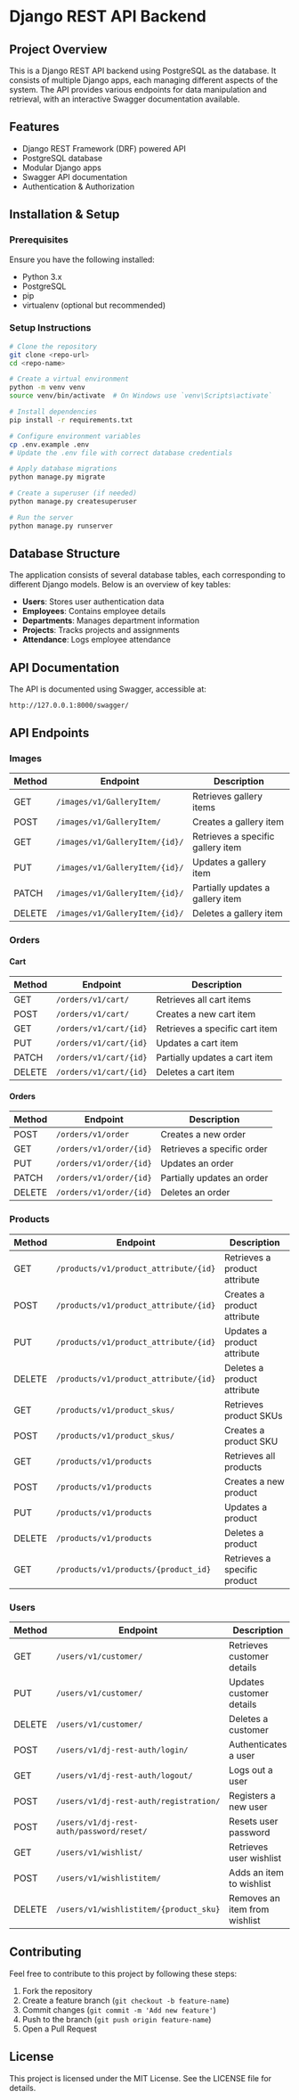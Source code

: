 # Django REST API Backend

## Project Overview
This is a Django REST API backend using PostgreSQL as the database. It consists of multiple Django apps, each managing different aspects of the system. The API provides various endpoints for data manipulation and retrieval, with an interactive Swagger documentation available.

## Features
- Django REST Framework (DRF) powered API
- PostgreSQL database
- Modular Django apps
- Swagger API documentation
- Authentication & Authorization

## Installation & Setup
### Prerequisites
Ensure you have the following installed:
- Python 3.x
- PostgreSQL
- pip
- virtualenv (optional but recommended)

### Setup Instructions
```bash
# Clone the repository
git clone <repo-url>
cd <repo-name>

# Create a virtual environment
python -m venv venv
source venv/bin/activate  # On Windows use `venv\Scripts\activate`

# Install dependencies
pip install -r requirements.txt

# Configure environment variables
cp .env.example .env
# Update the .env file with correct database credentials

# Apply database migrations
python manage.py migrate

# Create a superuser (if needed)
python manage.py createsuperuser

# Run the server
python manage.py runserver
```

## Database Structure
The application consists of several database tables, each corresponding to different Django models. Below is an overview of key tables:
- **Users**: Stores user authentication data
- **Employees**: Contains employee details
- **Departments**: Manages department information
- **Projects**: Tracks projects and assignments
- **Attendance**: Logs employee attendance

## API Documentation
The API is documented using Swagger, accessible at:
```
http://127.0.0.1:8000/swagger/
```

## API Endpoints
### Images
| Method | Endpoint                          | Description                        |
|--------|----------------------------------|------------------------------------|
| GET    | `/images/v1/GalleryItem/`       | Retrieves gallery items           |
| POST   | `/images/v1/GalleryItem/`       | Creates a gallery item            |
| GET    | `/images/v1/GalleryItem/{id}/`  | Retrieves a specific gallery item |
| PUT    | `/images/v1/GalleryItem/{id}/`  | Updates a gallery item            |
| PATCH  | `/images/v1/GalleryItem/{id}/`  | Partially updates a gallery item  |
| DELETE | `/images/v1/GalleryItem/{id}/`  | Deletes a gallery item            |

### Orders
#### Cart
| Method | Endpoint                    | Description                  |
|--------|----------------------------|------------------------------|
| GET    | `/orders/v1/cart/`         | Retrieves all cart items     |
| POST   | `/orders/v1/cart/`         | Creates a new cart item      |
| GET    | `/orders/v1/cart/{id}`     | Retrieves a specific cart item |
| PUT    | `/orders/v1/cart/{id}`     | Updates a cart item         |
| PATCH  | `/orders/v1/cart/{id}`     | Partially updates a cart item |
| DELETE | `/orders/v1/cart/{id}`     | Deletes a cart item         |

#### Orders
| Method | Endpoint                   | Description                  |
|--------|---------------------------|------------------------------|
| POST   | `/orders/v1/order`        | Creates a new order         |
| GET    | `/orders/v1/order/{id}`   | Retrieves a specific order  |
| PUT    | `/orders/v1/order/{id}`   | Updates an order            |
| PATCH  | `/orders/v1/order/{id}`   | Partially updates an order  |
| DELETE | `/orders/v1/order/{id}`   | Deletes an order            |

### Products
| Method | Endpoint                                     | Description                        |
|--------|---------------------------------------------|------------------------------------|
| GET    | `/products/v1/product_attribute/{id}`      | Retrieves a product attribute     |
| POST   | `/products/v1/product_attribute/{id}`      | Creates a product attribute       |
| PUT    | `/products/v1/product_attribute/{id}`      | Updates a product attribute       |
| DELETE | `/products/v1/product_attribute/{id}`      | Deletes a product attribute       |
| GET    | `/products/v1/product_skus/`               | Retrieves product SKUs            |
| POST   | `/products/v1/product_skus/`               | Creates a product SKU             |
| GET    | `/products/v1/products`                    | Retrieves all products            |
| POST   | `/products/v1/products`                    | Creates a new product             |
| PUT    | `/products/v1/products`                    | Updates a product                 |
| DELETE | `/products/v1/products`                    | Deletes a product                 |
| GET    | `/products/v1/products/{product_id}`       | Retrieves a specific product      |

### Users
| Method | Endpoint                               | Description                         |
|--------|---------------------------------------|-------------------------------------|
| GET    | `/users/v1/customer/`                | Retrieves customer details         |
| PUT    | `/users/v1/customer/`                | Updates customer details           |
| DELETE | `/users/v1/customer/`                | Deletes a customer                 |
| POST   | `/users/v1/dj-rest-auth/login/`      | Authenticates a user               |
| GET    | `/users/v1/dj-rest-auth/logout/`     | Logs out a user                    |
| POST   | `/users/v1/dj-rest-auth/registration/` | Registers a new user          |
| POST   | `/users/v1/dj-rest-auth/password/reset/` | Resets user password         |
| GET    | `/users/v1/wishlist/`                | Retrieves user wishlist            |
| POST   | `/users/v1/wishlistitem/`            | Adds an item to wishlist           |
| DELETE | `/users/v1/wishlistitem/{product_sku}` | Removes an item from wishlist |

## Contributing
Feel free to contribute to this project by following these steps:
1. Fork the repository
2. Create a feature branch (`git checkout -b feature-name`)
3. Commit changes (`git commit -m 'Add new feature'`)
4. Push to the branch (`git push origin feature-name`)
5. Open a Pull Request

## License
This project is licensed under the MIT License. See the LICENSE file for details.

